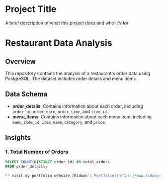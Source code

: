 # Project Title

A brief description of what this project does and who it's for
# Restaurant Data Analysis

## Overview
This repository contains the analysis of a restaurant's order data using PostgreSQL. The dataset includes order details and menu items.

## Data Schema
- **order_details**: Contains information about each order, including `order_id`, `order_date`, `order_time`, and `item_id`.
- **menu_items**: Contains information about each menu item, including `menu_item_id`, `item_name`, `category`, and `price`.

## Insights

### 1. Total Number of Orders
```sql
SELECT COUNT(DISTINCT order_id) AS total_orders
FROM order_details;

** visit my portfolio website [Ridwan's Portfolio](https://www.ridwan-ibrahim.netlify.app)
